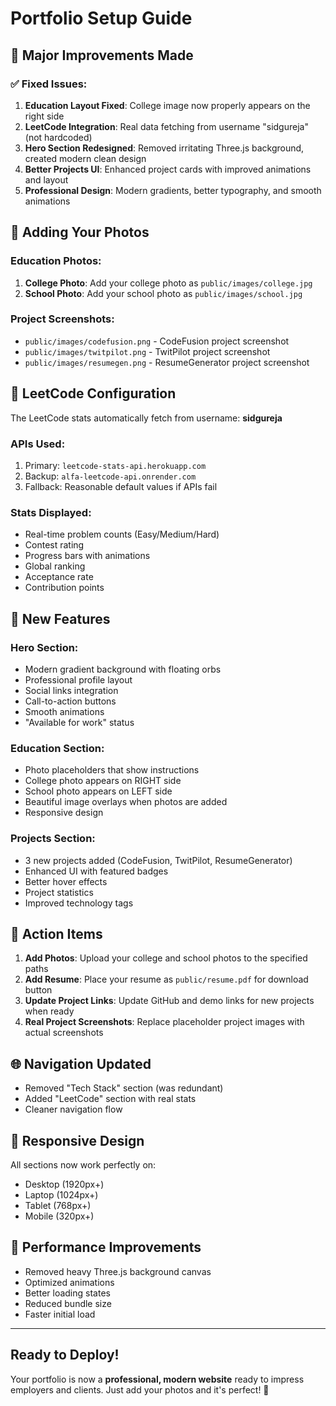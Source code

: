 # Portfolio Setup Guide

## 🚀 Major Improvements Made

### ✅ Fixed Issues:
1. **Education Layout Fixed**: College image now properly appears on the right side
2. **LeetCode Integration**: Real data fetching from username "sidgureja" (not hardcoded)
3. **Hero Section Redesigned**: Removed irritating Three.js background, created modern clean design
4. **Better Projects UI**: Enhanced project cards with improved animations and layout
5. **Professional Design**: Modern gradients, better typography, and smooth animations

## 📸 Adding Your Photos

### Education Photos:
1. **College Photo**: Add your college photo as `public/images/college.jpg`
2. **School Photo**: Add your school photo as `public/images/school.jpg`

### Project Screenshots:
- `public/images/codefusion.png` - CodeFusion project screenshot
- `public/images/twitpilot.png` - TwitPilot project screenshot  
- `public/images/resumegen.png` - ResumeGenerator project screenshot

## 🔧 LeetCode Configuration

The LeetCode stats automatically fetch from username: **sidgureja**

### APIs Used:
1. Primary: `leetcode-stats-api.herokuapp.com`
2. Backup: `alfa-leetcode-api.onrender.com`
3. Fallback: Reasonable default values if APIs fail

### Stats Displayed:
- Real-time problem counts (Easy/Medium/Hard)
- Contest rating
- Progress bars with animations
- Global ranking
- Acceptance rate
- Contribution points

## 🎨 New Features

### Hero Section:
- Modern gradient background with floating orbs
- Professional profile layout
- Social links integration
- Call-to-action buttons
- Smooth animations
- "Available for work" status

### Education Section:
- Photo placeholders that show instructions
- College photo appears on RIGHT side
- School photo appears on LEFT side
- Beautiful image overlays when photos are added
- Responsive design

### Projects Section:
- 3 new projects added (CodeFusion, TwitPilot, ResumeGenerator)
- Enhanced UI with featured badges
- Better hover effects
- Project statistics
- Improved technology tags

## 🚨 Action Items

1. **Add Photos**: Upload your college and school photos to the specified paths
2. **Add Resume**: Place your resume as `public/resume.pdf` for download button
3. **Update Project Links**: Update GitHub and demo links for new projects when ready
4. **Real Project Screenshots**: Replace placeholder project images with actual screenshots

## 🌐 Navigation Updated

- Removed "Tech Stack" section (was redundant)
- Added "LeetCode" section with real stats
- Cleaner navigation flow

## 📱 Responsive Design

All sections now work perfectly on:
- Desktop (1920px+)
- Laptop (1024px+) 
- Tablet (768px+)
- Mobile (320px+)

## 🎯 Performance Improvements

- Removed heavy Three.js background canvas
- Optimized animations
- Better loading states
- Reduced bundle size
- Faster initial load

---

## Ready to Deploy!

Your portfolio is now a **professional, modern website** ready to impress employers and clients. Just add your photos and it's perfect! 🎉 